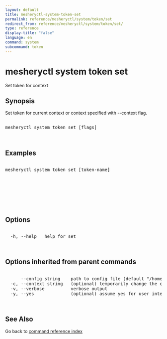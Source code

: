 ```yaml
---
layout: default
title: mesheryctl-system-token-set
permalink: reference/mesheryctl/system/token/set
redirect_from: reference/mesheryctl/system/token/set/
type: reference
display-title: "false"
language: en
command: system
subcommand: token
---
```


# mesheryctl system token set

Set token for context

## Synopsis

Set token for current context or context specified with --context flag.

<pre class='codeblock-pre'>
<div class='codeblock'>
mesheryctl system token set [flags]

</div>
</pre> 

## Examples

<pre class='codeblock-pre'>
<div class='codeblock'>
mesheryctl system token set [token-name] 

</div>
</pre> 

<pre class='codeblock-pre'>
<div class='codeblock'>
	

</div>
</pre> 

## Options

<pre class='codeblock-pre'>
<div class='codeblock'>
  -h, --help   help for set

</div>
</pre>

## Options inherited from parent commands

<pre class='codeblock-pre'>
<div class='codeblock'>
      --config string    path to config file (default "/home/admin-pc/.meshery/config.yaml")
  -c, --context string   (optional) temporarily change the current context.
  -v, --verbose          verbose output
  -y, --yes              (optional) assume yes for user interactive prompts.

</div>
</pre>

## See Also

Go back to [command reference index](/reference/mesheryctl/) 
